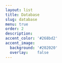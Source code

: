 ```yaml
---
layout: list
title: Database
slug: database
menu: true
order: 2
description: 
accent_color: '#268bd2'
accent_image:
  background: '#202020'
  overlay:    false
---
```

